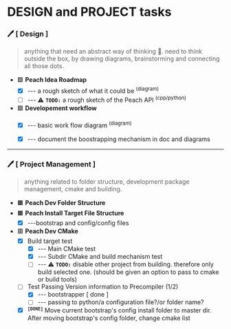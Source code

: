 # DESIGN and PROJECT tasks

### :pen: [ Design ]
> anything that need an abstract way of thinking :brain:. need to think outside the box, by drawing diagrams, brainstorming and connecting all those dots. 

- :purple_square: **Peach Idea Roadmap**
    - [x] --- a rough sketch of what it could be <sup>(diagram)</sup>
    - [ ] --- :warning: __`TODO:`__ a rough sketch of the Peach API <sup>(cpp/python)</sup>

- :purple_square: **Developement workflow**
    - [x] --- basic work flow diagram <sup>(diagram)</sup>
    - [x] --- document the boostrapping mechanism in doc and diagrams


----------------------------------------------------------------------------------
### :pen: [ Project Management ]
> anything related to folder structure, development package management, cmake and building.

- :orange_square: **Peach Dev Folder Structure**
- :orange_square: **Peach Install Target File Structure**
    - [x] ---bootstrap and config/config files
- :red_square: **Peach Dev CMake**
    - [x] Build target test
        - [x] --- Main CMake test
        - [x] --- Subdir CMake and build mechanism test
        - [ ] --- :warning: __`TODO:`__ disable other project from building. therefore only build selected one. (should be given an option to pass to cmake or build tools)
    - [ ] Test Passing Version information to Precompiler (1/2)
        - [x] --- bootstrapper [ done ]
        - [ ] --- passing to python/a configuration file?/or folder name?    
    - [x] <sup>__`[DONE]`__</sup>  Move current bootstrap's config install folder to master dir. After moving bootstrap's config folder, change cmake list